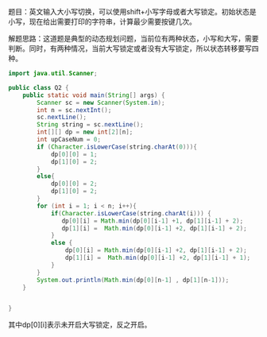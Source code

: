 题目：英文输入大小写切换，可以使用shift+小写字母或者大写锁定。初始状态是小写，现在给出需要打印的字符串，计算最少需要按键几次。

解题思路：这道题是典型的动态规划问题，当前位有两种状态，小写和大写，需要判断。同时，有两种情况，当前大写锁定或者没有大写锁定，所以状态转移要写四种。

```java
import java.util.Scanner;

public class Q2 {
    public static void main(String[] args) {
        Scanner sc = new Scanner(System.in);
        int n = sc.nextInt();
        sc.nextLine();
        String string = sc.nextLine();
        int[][] dp = new int[2][n];
        int upCaseNum = 0;
        if (Character.isLowerCase(string.charAt(0))){
            dp[0][0] = 1;
            dp[1][0] = 2;
        }
        else{
            dp[0][0] = 2;
            dp[1][0] = 2;
        }
        for (int i = 1; i < n; i++){
            if(Character.isLowerCase(string.charAt(i))) {
               dp[0][i] = Math.min(dp[0][i-1] +1, dp[1][i-1] + 2);
               dp[1][i] =  Math.min(dp[0][i-1] +2, dp[1][i-1] + 2);
            }
            else {
                dp[0][i] = Math.min(dp[0][i-1] +2, dp[1][i-1] + 2);
                dp[1][i] =  Math.min(dp[0][i-1] +2, dp[1][i-1] + 1);
            }
        }
        System.out.println(Math.min(dp[0][n-1] , dp[1][n-1]));
    }


}
```

其中dp\[0][i]表示未开启大写锁定，反之开启。
